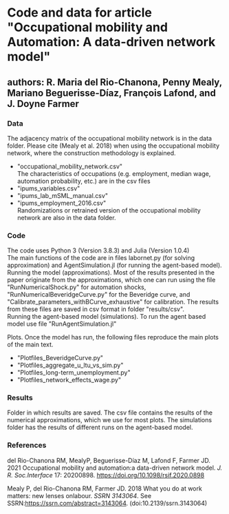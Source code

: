 # Code and data for article "Occupational mobility and Automation: A data-driven network model"
## authors: R. Maria del Rio-Chanona, Penny Mealy, Mariano Beguerisse-Díaz, François Lafond, and J. Doyne Farmer


### Data
The adjacency matrix of the occupational mobility network is in the data folder. Please cite (Mealy et al. 2018) when using the occupational mobility network, where the construction methodology is explained. <br>
* "occupational_mobility_network.csv" <br>
The characteristics of occupations (e.g. employment, median wage, automation probability, etc.) are in the csv files <br>
 * "ipums_variables.csv" <br>
 * "ipums_lab_mSML_manual.csv"<br>
 * "ipums_employment_2016.csv"<br>
Randomizations or retrained version of the occupational mobility network are also in the data folder.

### Code
The code uses Python 3 (Version 3.8.3) and Julia (Version 1.0.4)<br>
The main functions of the code are in files labornet.py (for solving approximation) and AgentSimulation.jl (for running the agent-based model).<br>
Running the model (approximations). Most of the results presented in the paper originate from the approximations, which one can run using the file "RunNumericalShock.py" for automation shocks, "RunNumericalBeveridgeCurve.py" for the Beveridge curve, and "Calibrate_parameters_withBCurve_exhaustive" for calibration. The results from these files are saved in csv format in folder "results/csv".<br>
Running the agent-based model (simulations). To run the agent based model use file "RunAgentSimulation.jl"<br>

Plots. Once the model has run, the following files reproduce the main plots of the main text. <br>
* "Plotfiles_BeveridgeCurve.py"<br>
* "Plotfiles_aggregate_u_ltu_vs_sim.py"<br>
* "Plotfiles_long-term_unemployment.py"<br>
* "Plotfiles_network_effects_wage.py"<br>

### Results
Folder in which results are saved. The csv file contains the results of the numerical approximations, which we use for most plots. The simulations folder has the results of different runs on the agent-based model.


### References
del Rio-Chanona RM, MealyP, Beguerisse-Díaz M, Lafond F, Farmer JD. 2021 Occupational mobility and automation:a data-driven network model.  *J. R. Soc.Interface* 17: 20200898. https://doi.org/10.1098/rsif.2020.0898 <br>

Mealy P, del Rio-Chanona RM, Farmer JD. 2018 What you do at work matters: new lenses onlabour. *SSRN 3143064*. See SSRN:https://ssrn.com/abstract=3143064. (doi:10.2139/ssrn.3143064)


